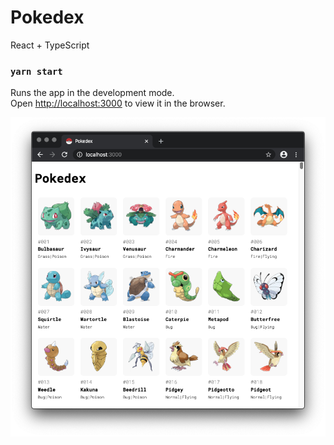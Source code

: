 # Pokedex

React + TypeScript

### `yarn start`

Runs the app in the development mode.<br />
Open [http://localhost:3000](http://localhost:3000) to view it in the browser.

![screenshot](./screenshots/screenshot001.png "localhost")
